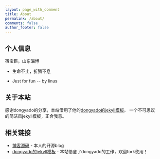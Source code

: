 ```yaml
---
layout: page_with_comment
title: About
permalink: /about/
comments: false
author_footer: false
---
```


## 个人信息

宿宝臣，山东淄博

* 生命不止，折腾不息

* Just for fun -- by linus


## 关于本站

感谢dongyado的分享，本站借用了他的[dongyado的jekyll模板][]，
一个不可思议的简洁风jekyll模板，正合我意。

## 相关链接

* [博客源码][] - 本人的开源blog
* [dongyado的jekyll模板][] - 本站借鉴了dongyado的工作，欢迎fork使用！

[博客源码]: https://github.com/subaochen/subaochen.github.io
[dongyado的jekyll模板]: https://github.com/dongyado/dongyado.github.io

